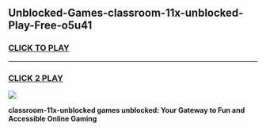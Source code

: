 
## Unblocked-Games-classroom-11x-unblocked-Play-Free-o5u41
<h3>
<a href="https://premium76.site?title=classroom-11x-unblocked&ref=20M">CLICK TO PLAY</a></h3>
<hr>

<h3>
<a href="https://premium76.site?title=classroom-11x-unblocked&ref=20M">CLICK 2 PLAY</a>
  
</h3>

<a href="https://premium76.site?title=classroom-11x-unblocked&ref=19M"><img src="https://clearcache.store/games.png"></a>


**classroom-11x-unblocked games unblocked: Your Gateway to Fun and Accessible Online Gaming**
